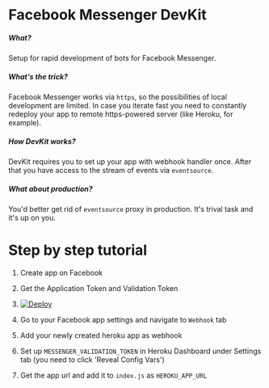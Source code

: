 # Facebook Messenger DevKit

##### What?

Setup for rapid development of bots for Facebook Messenger.

##### What's the trick?

Facebook Messenger works via `https`, so the possibilities of local development are limited. In case you iterate fast you need to constantly redeploy your app to remote https-powered server (like Heroku, for example).

##### How DevKit works?

DevKit requires you to set up your app with webhook handler once. After that you have access to the stream of events via `eventsource`.

##### What about production?

You'd better get rid of `eventsource` proxy in production. It's trival task and it's up on you.

# Step by step tutorial

1. Create app on Facebook

2. Get the Application Token and Validation Token

3. [![Deploy](https://www.herokucdn.com/deploy/button.svg)](https://heroku.com/deploy)

4. Go to your Facebook app settings and navigate to `Webhook` tab

5. Add your newly created heroku app as webhook 

4. Set up `MESSENGER_VALIDATION_TOKEN` in Heroku Dashboard under Settings tab (you need to click 'Reveal Config Vars')

5. Get the app url and add it to `index.js` as `HEROKU_APP_URL`
